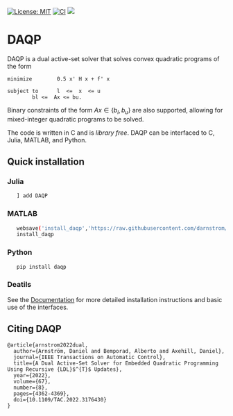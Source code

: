  [![License: MIT](https://img.shields.io/badge/License-MIT-yellow.svg)](https://opensource.org/licenses/MIT)
[![CI](https://github.com/darnstrom/daqp/workflows/CI/badge.svg)](https://github.com/darnstrom/daqp/actions)
[![](https://img.shields.io/badge/docs-online-brightgreen)](https://darnstrom.github.io/daqp/start)
 
# DAQP
DAQP is a dual active-set solver that solves convex quadratic programs of the form
```
minimize        0.5 x' H x + f' x

subject to      l  <=  x  <= u
		bl <=  Ax <= bu.
```
Binary constraints of the form $A x \in \lbrace b_l, b_u \rbrace$ are also supported, allowing for mixed-integer quadratic programs to be solved.

The code is written in C and is *library free*. DAQP can be interfaced to C, Julia, MATLAB, and Python. 

## Quick installation

### Julia 
```bash
   ] add DAQP
```

### MATLAB 
```bash
   websave('install_daqp','https://raw.githubusercontent.com/darnstrom/daqp/master/interfaces/daqp-matlab/install_daqp.m')
   install_daqp
```

### Python
```bash
   pip install daqp
```

### Deatils 
See the [Documentation](https://darnstrom.github.io/daqp/start) for more detailed installation instructions and basic use of the interfaces. 

## Citing DAQP
```
@article{arnstrom2022dual,
  author={Arnström, Daniel and Bemporad, Alberto and Axehill, Daniel},
  journal={IEEE Transactions on Automatic Control},
  title={A Dual Active-Set Solver for Embedded Quadratic Programming Using Recursive {LDL}$^{T}$ Updates},
  year={2022},
  volume={67},
  number={8},
  pages={4362-4369},
  doi={10.1109/TAC.2022.3176430}
}
```
